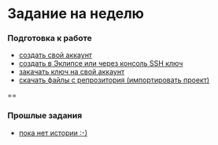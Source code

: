 Задание на неделю
==

### Подготовка к работе
- <a href="https://github.com/AndroidMain/BASH/blob/master/TaskWeek.md">создать свой аккаунт</a>
- <a href="https://github.com/AndroidMain/BASH/blob/master/TaskWeek.md">создать в Эклипсе или через консоль SSH ключ</a>
- <a href="https://github.com/AndroidMain/BASH/blob/master/TaskWeek.md">закачать ключ на свой аккаунт</a>
- <a href="https://github.com/AndroidMain/BASH/blob/master/TaskWeek.md">скачать файлы с репрозитория (импортировать проект)</a>

==

### Прошлые задания
- <a href="https://github.com/AndroidMain/BASH">пока нет истории :-)</a>

